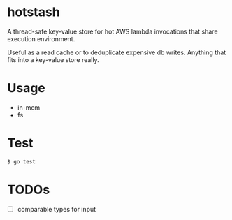 # hotstash
A thread-safe key-value store for hot AWS lambda invocations that share execution environment.

Useful as a read cache or to deduplicate expensive db writes. Anything that fits into a key-value store really.

# Usage

- in-mem
- fs

# Test

````sh
$ go test
````

# TODOs
- [ ] comparable types for input
